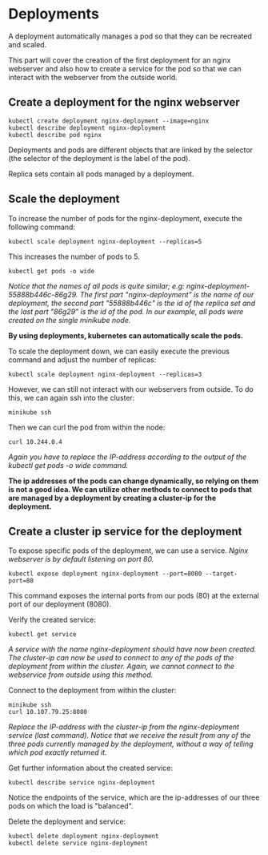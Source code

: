 # Deployments
A deployment automatically manages a pod so that they can be recreated and scaled.

This part will cover the creation of the first deployment for an nginx webserver and also how to create a service for the pod
so that we can interact with the webserver from the outside world.

## Create a deployment for the nginx webserver
```
kubectl create deployment nginx-deployment --image=nginx
kubectl describe deployment nginx-deployment
kubectl describe pod nginx
```
Deployments and pods are different objects that are linked by the selector (the selector of the deployment is the label of the pod).

Replica sets contain all pods managed by a deployment.

## Scale the deployment

To increase the number of pods for the nginx-deployment, execute the following command:

```
kubectl scale deployment nginx-deployment --replicas=5
```

This increases the number of pods to 5.

```
kubectl get pods -o wide
```
*Notice that the names of all pods is quite similar; e.g: nginx-deployment-55888b446c-86g29. The first part "nginx-deployment" is the name of our deployment, the second part "55888b446c" is the id of the replica set and the last part "86g29" is the id of the pod. In our example, all pods were created on the single minikube node.*

**By using deployments, kubernetes can automatically scale the pods.**

To scale the deployment down, we can easily execute the previous command and adjust the number of replicas:

```
kubectl scale deployment nginx-deployment --replicas=3
```

However, we can still not interact with our webservers from outside.
To do this, we can again ssh into the cluster:
```
minikube ssh
```

Then we can curl the pod from within the node:

```
curl 10.244.0.4
```
*Again you have to replace the IP-address according to the output of the kubectl get pods -o wide command.*

**The ip addresses of the pods can change dynamically, so relying on them is not a good idea. We can utilize other methods to connect to pods that are managed by a deployment by creating a cluster-ip for the deployment.**

## Create a cluster ip service for the deployment

To expose specific pods of the deployment, we can use a service.
*Nginx webserver is by default listening on port 80.*


```
kubectl expose deployment nginx-deployment --port=8080 --target-port=80
```

This command exposes the internal ports from our pods (80) at the external port of our deployment (8080).

Verify the created service:

```
kubectl get service
```

*A service with the name nginx-deployment should have now been created. The cluster-ip can now be used to connect to any of the pods of the deployment from within the cluster. Again, we cannot connect to the webservice from outside using this method.*

Connect to the deployment from within the cluster:

```
minikube ssh
curl 10.107.79.25:8080
```
*Replace the IP-address with the cluster-ip from the nginx-deployment service (last command). Notice that we receive the result from any of the three pods currently managed by the deployment, without a way of telling which pod exactly returned it.*

Get further information about the created service:

```
kubectl describe service nginx-deployment
```

Notice the endpoints of the service, which are the ip-addresses of our three pods on which the load is "balanced".

Delete the deployment and service:

```
kubectl delete deployment nginx-deployment
kubectl delete service nginx-deployment
```




